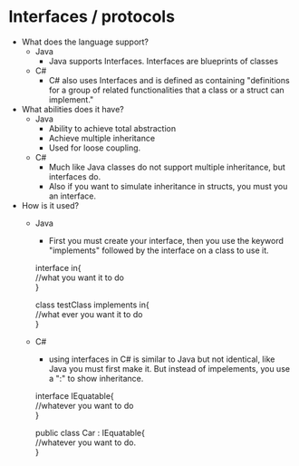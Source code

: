 # Interfaces / protocols
* What does the language support?
  - Java
    * Java supports Interfaces. Interfaces are blueprints of classes
  - C#
    * C# also uses Interfaces and is defined as containing "definitions for a group of related functionalities that a class or a struct can implement."
* What abilities does it have?
  - Java
    * Ability to achieve total abstraction
    * Achieve multiple inheritance
    * Used for loose coupling.
  - C#
    * Much like Java classes do not support multiple inheritance, but interfaces do.
    * Also if you want to simulate inheritance in structs, you must you an interface.
* How is it used?
  - Java
    * First you must create your interface, then you use the keyword "implements" followed by the interface on a class to use it.
    
    interface in{  
    //what you want it to do  
    }
    
    class testClass implements in{  
    //what ever you want it to do  
    }
    
  - C#
    * using interfaces in C# is similar to Java but not identical, like Java you must first make it. But instead of impelements, you use a ":" to show inheritance.

    interface IEquatable<T>{  
      //whatever you want to do  
    }
  
    public class Car : IEquatable<Car>{  
      //whatever you want to do.  
    }
